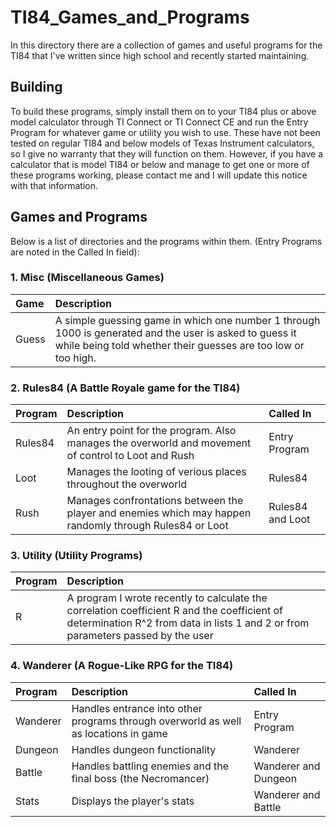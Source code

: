 # TI84_Games_and_Programs
In this directory there are a collection of games and useful programs for the TI84 that I've written since high school and recently started maintaining. 

## Building
To build these programs, simply install them on to your TI84 plus or above model calculator through TI Connect or TI Connect CE and run the Entry Program for whatever game or utility you wish to use. These have not been tested on regular TI84 and below models of Texas Instrument calculators, so I give no warranty that they will function on them. However, if you have a calculator that is model TI84 or below and manage to get one or more of these programs working, please contact me and I will update this notice with that information.

## Games and Programs
Below is a list of directories and the programs within them. (Entry Programs are noted in the Called In field):

### 1. Misc (Miscellaneous Games)
|Game|Description|
|:---|:----------|
|Guess|A simple guessing game in which one number 1 through 1000 is generated and the user is asked to guess it while being told whether their guesses are too low or too high.|
### 2. Rules84 (A Battle Royale game for the TI84)
Program|Description|Called In|
:------|:----------|:--------|
Rules84|An entry point for the program. Also manages the overworld and movement of control to Loot and Rush|Entry Program
Loot   |Manages the looting of verious places throughout the overworld|Rules84
Rush   |Manages confrontations between the player and enemies which may happen randomly through Rules84 or Loot|Rules84 and Loot
### 3. Utility (Utility Programs)
|Program|Description|
|:---|:----------|
|R|A program I wrote recently to calculate the correlation coefficient R and the coefficient of determination R^2 from data in lists 1 and 2 or from parameters passed by the user|
### 4. Wanderer (A Rogue-Like RPG for the TI84)
Program|Description|Called In|
:------|:----------|:--------|
Wanderer|Handles entrance into other programs through overworld as well as locations in game|Entry Program
Dungeon|Handles dungeon functionality|Wanderer
Battle|Handles battling enemies and the final boss (the Necromancer)|Wanderer and Dungeon
Stats|Displays the player's stats|Wanderer and Battle
